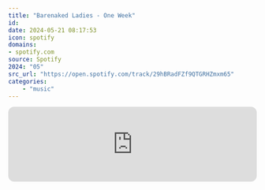 ```yaml
---
title: "Barenaked Ladies - One Week"
id: 
date: 2024-05-21 08:17:53
icon: spotify
domains:
- spotify.com
source: Spotify
2024: "05"
src_url: "https://open.spotify.com/track/29hBRadFZf9QTGRHZmxm65"
categories:
    - "music"
---
```

<iframe style="border-radius: 12px" width="100%" height="152" title="Spotify Embed: One Week" frameborder="0" allowfullscreen allow="autoplay; clipboard-write; encrypted-media; fullscreen; picture-in-picture" loading="lazy" src="https://open.spotify.com/embed/track/29hBRadFZf9QTGRHZmxm65?utm_source=oembed"></iframe>
